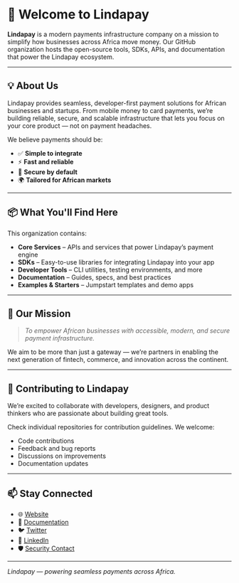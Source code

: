 # 👋 Welcome to Lindapay

**Lindapay** is a modern payments infrastructure company on a mission to simplify how businesses across Africa move money. Our GitHub organization hosts the open-source tools, SDKs, APIs, and documentation that power the Lindapay ecosystem.

---

## 💡 About Us

Lindapay provides seamless, developer-first payment solutions for African businesses and startups. From mobile money to card payments, we’re building reliable, secure, and scalable infrastructure that lets you focus on your core product — not on payment headaches.

We believe payments should be:

- ✅ **Simple to integrate**
- ⚡ **Fast and reliable**
- 🔐 **Secure by default**
- 🌍 **Tailored for African markets**

---

## 📦 What You'll Find Here

This organization contains:

- **Core Services** – APIs and services that power Lindapay’s payment engine
- **SDKs** – Easy-to-use libraries for integrating Lindapay into your app
- **Developer Tools** – CLI utilities, testing environments, and more
- **Documentation** – Guides, specs, and best practices
- **Examples & Starters** – Jumpstart templates and demo apps

---

## 🧭 Our Mission

> *To empower African businesses with accessible, modern, and secure payment infrastructure.*

We aim to be more than just a gateway — we’re partners in enabling the next generation of fintech, commerce, and innovation across the continent.

---

## 🤝 Contributing to Lindapay

We’re excited to collaborate with developers, designers, and product thinkers who are passionate about building great tools.

Check individual repositories for contribution guidelines. We welcome:

- Code contributions
- Feedback and bug reports
- Discussions on improvements
- Documentation updates

---

## 📫 Stay Connected

- 🌐 [Website](https://lindapay.com)
- 📘 [Documentation](https://docs.lindapay.com)
- 🐦 [Twitter](https://twitter.com/lindapay)
- 💼 [LinkedIn](https://linkedin.com/company/lindapay)
- 🛡️ [Security Contact](mailto:security@lindapay.com)

---

_Lindapay — powering seamless payments across Africa._


